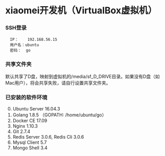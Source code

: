 # xiaomei开发机（VirtualBox虚拟机）

### SSH登录
```
  IP：    192.168.56.15
  用户名：ubuntu
  密码：  go
```

### 共享文件夹

默认共享了D盘，映射到虚拟机的/media/sf_D_DRIVE目录。如果没有D盘（如Mac用户），将会共享失败，请自行设置共享文件夹。

### 已安装的软件环境
0. Ubuntu Server 16.04.3
1. Golang 1.8.5 （GOPATH: /home/ubuntu/go）
2. Docker CE 17.09
3. Nginx 1.10.3
4. Git 2.7.4
5. Redis Server 3.0.6, Redis Cli 3.0.6
6. Mysql Client 5.7
7. Mongo Shell 3.4
